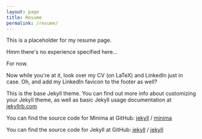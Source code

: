 ```yaml
---
layout: page
title: Resume
permalink: /resume/
---
```


This is a placeholder for my resume page.

Hmm there's no experience specified here...

For now.

Now while you're at it, look over my CV (on LaTeX) and LinkedIn just in case. Oh, and add my LinkedIn favicon to the footer as well?

This is the base Jekyll theme. You can find out more info about customizing your Jekyll theme, as well as basic Jekyll usage documentation at [jekyllrb.com](https://jekyllrb.com/)

You can find the source code for Minima at GitHub:
[jekyll][jekyll-organization] /
[minima](https://github.com/jekyll/minima)

You can find the source code for Jekyll at GitHub:
[jekyll][jekyll-organization] /
[jekyll](https://github.com/jekyll/jekyll)


[jekyll-organization]: https://github.com/jekyll